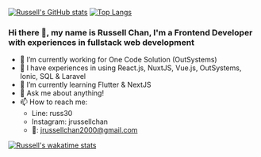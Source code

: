 [![Russell's GitHub stats](https://github-readme-stats.vercel.app/api?username=jrchan30&show_icons=true&theme=radical&count_private=true)](https://github.com/jrchan30/github-readme-stats) [![Top Langs](https://github-readme-stats.vercel.app/api/top-langs/?username=jrchan30&hide=css,scss&layout=compact)](https://github.com/anuraghazra/github-readme-stats)

### Hi there 👋, my name is Russell Chan, I'm a Frontend Developer with experiences in fullstack web development
- 🔭 I’m currently working for One Code Solution (OutSystems)
- :muscle: I have experiences in using React.js, NuxtJS, Vue.js, OutSystems, Ionic, SQL & Laravel
- 🌱 I’m currently learning Flutter & NextJS
- 💬 Ask me about anything!
- 📫 How to reach me:
    - Line: russ30
    - Instagram: jrussellchan
    - :email:: jrussellchan2000@gmail.com

[![Russell's wakatime stats](https://github-readme-stats.vercel.app/api/wakatime?username=jrchan30&v=2)](https://github.com/anuraghazra/github-readme-stats)

